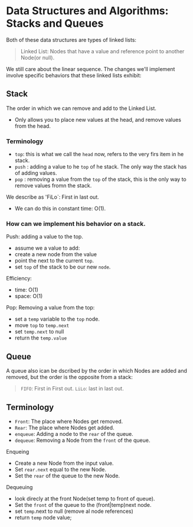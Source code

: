 # Data Structures and Algorithms: Stacks and Queues

Both of these data structures are types of linked lists:

> Linked List: Nodes that have a value and reference point to another Node(or null).

We still care about the linear sequence.  The changes we'll implement involve specific behaviors that these linked lists exhibit:

## Stack

The order in which we can remove and add to the Linked List.

* Only allows you to place new values at the head, and remove values from the head.


### Terminology

* `top`: this is what we call the `head` now, refers to the very firs item in he stack.
* `push` : adding a value to he `top` of he stack. The only way the stack has of adding values.
* `pop` : removing a value from the `top` of the stack, this is the only way to remove values fromn the stack.

We describe as 'FiLo`: First in last out.
  * We can do this in constant time: O(1).

### How can we implement his behavior on a stack.

Push: adding a value to the top.

* assume we a value to add:
* create a new node from the value
* point the next to the current `top`.
* set `top` of the stack to be our new `node`.

Efficiency:

* time: O(1)
* space: O(1)

Pop: Removing a value from the top:

* set a `temp` variable to the `top` node.
* move `top` to `temp.next`
* set `temp.next` to null
* return the `temp.value`

## Queue

A queue also ican be dscribed by the order in which Nodes are added and removed, but the order is the opposite from a stack:

> `FIFO`: First in First out. `LiLo`: last in last out.

## Terminology

* `Front`: The place where Nodes get removed.
* `Rear`: The place where Nodes get added.
* `enqueue`: Adding a node to the `rear` of the queue.
* `dequeue`: Removing a Node from the `front` of the queue.

Enqueing

* Create a new Node from the input value.
* Set `rear.next` equal to the new Node.
* Set the `rear` of the queue to the new Node.

Dequeuing

* look direcly at the front Node(set temp to front of queue).
* Set the `front` of the queue to the (front|temp)next node.
* set `temp`.next to null (remove al node references)
* return `temp` node value;
